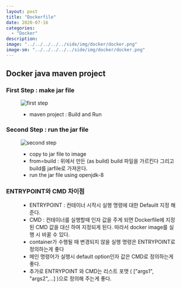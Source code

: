 ```yaml
---
layout: post
title: "Dockerfile"
date: 2020-07-16
categories:
  - "Docker"
description:
image: "../../../../../side/img/docker/docker.png"
image-sm: "../../../../../side/img/docker/docker.png"
---
```

<h2>Docker java maven project</h2>

<h3>First Step : make jar file</h3>
<figure>
  	<img src="../../../../../side/img/docker/first-step.png" alt="first step"/>
	<ul>
		<li>maven project : Build and Run</li>
	</ul>
</figure>

<h3>Second Step : run the jar file</h3>
<figure>
  	<img src="../../../../../side/img/docker/second-step.png" alt="second step"/>
	<ul>
		<li>copy to jar file to image</li>
		<li>from=build : 위에서 만든 (as build) build 파일을 가르킨다 그리고 build를 jarfile로 가져온다.</li>
		<li>run the jar file using openjdk-8</li>
	</ul>
</figure>

<h3>ENTRYPOINT와 CMD 차이점</h3>
<figure>
	<ul>
		<li>ENTRYPOINT : 컨테이너 시작시 실행 명령에 대한 Defauilt 지정 해준다.</li>
		<li>CMD : 컨테이너를 실행할때 인자 값을 주게 되면 Dockerfile에 지정된 CMD 값을 대신 하여 지정되게 된다. 따라서 docker image를 실행 시 바꿀 수 있다.</li>
		<li>container가 수행될 때 변경되지 않을 실행 명령은 ENTRYPOINT로 정의하는게 좋다</li>
		<li>메인 명령어가 실행시 default option인자 값은 CMD로 정의하는게 좋다.</li>
		<li>추가로 ENTRYPOINT 와 CMD는 리스트 포맷 ( ["args1", "args2",...] )으로 정의해 주는게 좋다.</li>
	</ul>
</figure>


